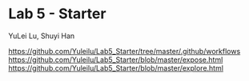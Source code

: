 # Lab 5 - Starter

YuLei Lu, Shuyi Han

https://github.com/Yuleilu/Lab5_Starter/tree/master/.github/workflows
https://github.com/Yuleilu/Lab5_Starter/blob/master/expose.html
https://github.com/Yuleilu/Lab5_Starter/blob/master/explore.html